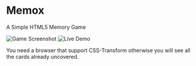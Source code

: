 Memox
=====

A Simple HTML5 Memory Game

![Game Screenshot](zap123.github.com/repository/img/Game.png)
![Live Demo](http://htmlpreview.github.io/?https://raw.github.com/Zap123/Memox/master/Memo.html)


You need a browser that support CSS-Transform otherwise you will see all the cards already uncovered. 

